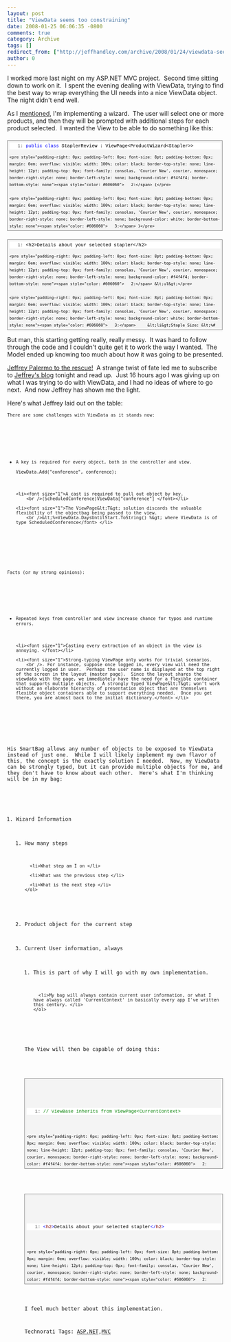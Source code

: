 ```yaml
---
layout: post
title: "ViewData seems too constraining"
date: 2008-01-25 06:06:35 -0800
comments: true
category: Archive
tags: []
redirect_from: ["http://jeffhandley.com/archive/2008/01/24/viewdata-seems-too-constraining.aspx"]
author: 0
---
```

<!-- more -->
<p>I worked more last night on my ASP.NET MVC project.  Second time sitting down to work on it.  I spent the evening dealing with ViewData, trying to find the best way to wrap everything the UI needs into a nice ViewData object.  The night didn't end well.</p>  <p>As I <a href="http://blog.jeffhandley.com/archive/2008/01/17/asp.net-mvc---first-use.aspx" target="_blank">mentioned</a>, I'm implementing a wizard.  The user will select one or more products, and then they will be prompted with additional steps for each product selected.  I wanted the View to be able to do something like this:</p>  <div style="border-right: gray 1px solid; padding-right: 4px; border-top: gray 1px solid; padding-left: 4px; font-size: 8pt; padding-bottom: 4px; margin: 20px 0px 10px; overflow: auto; border-left: gray 1px solid; width: 97.5%; cursor: text; max-height: 200px; line-height: 12pt; padding-top: 4px; border-bottom: gray 1px solid; font-family: consolas, 'Courier New', courier, monospace; background-color: #f4f4f4">   <div style="padding-right: 0px; padding-left: 0px; font-size: 8pt; padding-bottom: 0px; overflow: visible; width: 100%; color: black; border-top-style: none; line-height: 12pt; padding-top: 0px; font-family: consolas, 'Courier New', courier, monospace; border-right-style: none; border-left-style: none; background-color: #f4f4f4; border-bottom-style: none">     <pre style="padding-right: 0px; padding-left: 0px; font-size: 8pt; padding-bottom: 0px; margin: 0em; overflow: visible; width: 100%; color: black; border-top-style: none; line-height: 12pt; padding-top: 0px; font-family: consolas, 'Courier New', courier, monospace; border-right-style: none; border-left-style: none; background-color: white; border-bottom-style: none"><span style="color: #606060">   1:</span> <span style="color: #0000ff">public</span> <span style="color: #0000ff">class</span> StaplerReview : ViewPage&lt;ProductWizard&lt;Stapler&gt;&gt;</pre>

    <pre style="padding-right: 0px; padding-left: 0px; font-size: 8pt; padding-bottom: 0px; margin: 0em; overflow: visible; width: 100%; color: black; border-top-style: none; line-height: 12pt; padding-top: 0px; font-family: consolas, 'Courier New', courier, monospace; border-right-style: none; border-left-style: none; background-color: #f4f4f4; border-bottom-style: none"><span style="color: #606060">   2:</span> {</pre>

    <pre style="padding-right: 0px; padding-left: 0px; font-size: 8pt; padding-bottom: 0px; margin: 0em; overflow: visible; width: 100%; color: black; border-top-style: none; line-height: 12pt; padding-top: 0px; font-family: consolas, 'Courier New', courier, monospace; border-right-style: none; border-left-style: none; background-color: white; border-bottom-style: none"><span style="color: #606060">   3:</span> }</pre>
  </div>
</div>

<div style="border-right: gray 1px solid; padding-right: 4px; border-top: gray 1px solid; padding-left: 4px; font-size: 8pt; padding-bottom: 4px; margin: 20px 0px 10px; overflow: auto; border-left: gray 1px solid; width: 97.5%; cursor: text; max-height: 200px; line-height: 12pt; padding-top: 4px; border-bottom: gray 1px solid; font-family: consolas, 'Courier New', courier, monospace; background-color: #f4f4f4">
  <div style="padding-right: 0px; padding-left: 0px; font-size: 8pt; padding-bottom: 0px; overflow: visible; width: 100%; color: black; border-top-style: none; line-height: 12pt; padding-top: 0px; font-family: consolas, 'Courier New', courier, monospace; border-right-style: none; border-left-style: none; background-color: #f4f4f4; border-bottom-style: none">
    <pre style="padding-right: 0px; padding-left: 0px; font-size: 8pt; padding-bottom: 0px; margin: 0em; overflow: visible; width: 100%; color: black; border-top-style: none; line-height: 12pt; padding-top: 0px; font-family: consolas, 'Courier New', courier, monospace; border-right-style: none; border-left-style: none; background-color: white; border-bottom-style: none"><span style="color: #606060">   1:</span> &lt;h2&gt;Details about your selected stapler&lt;/h2&gt;</pre>

    <pre style="padding-right: 0px; padding-left: 0px; font-size: 8pt; padding-bottom: 0px; margin: 0em; overflow: visible; width: 100%; color: black; border-top-style: none; line-height: 12pt; padding-top: 0px; font-family: consolas, 'Courier New', courier, monospace; border-right-style: none; border-left-style: none; background-color: #f4f4f4; border-bottom-style: none"><span style="color: #606060">   2:</span> &lt;ul&gt;</pre>

    <pre style="padding-right: 0px; padding-left: 0px; font-size: 8pt; padding-bottom: 0px; margin: 0em; overflow: visible; width: 100%; color: black; border-top-style: none; line-height: 12pt; padding-top: 0px; font-family: consolas, 'Courier New', courier, monospace; border-right-style: none; border-left-style: none; background-color: white; border-bottom-style: none"><span style="color: #606060">   3:</span>     &lt;li&gt;Staple Size: &lt;%# ViewData.ActiveStep.Product.StapleSize %&gt;&lt;/li&gt;</pre>

    <pre style="padding-right: 0px; padding-left: 0px; font-size: 8pt; padding-bottom: 0px; margin: 0em; overflow: visible; width: 100%; color: black; border-top-style: none; line-height: 12pt; padding-top: 0px; font-family: consolas, 'Courier New', courier, monospace; border-right-style: none; border-left-style: none; background-color: #f4f4f4; border-bottom-style: none"><span style="color: #606060">   4:</span>     &lt;li&gt;Number of Pages: &lt;%# ViewData.ActiveStep.Product.NumberPages %&gt;&lt;/li&gt;</pre>

    <pre style="padding-right: 0px; padding-left: 0px; font-size: 8pt; padding-bottom: 0px; margin: 0em; overflow: visible; width: 100%; color: black; border-top-style: none; line-height: 12pt; padding-top: 0px; font-family: consolas, 'Courier New', courier, monospace; border-right-style: none; border-left-style: none; background-color: white; border-bottom-style: none"><span style="color: #606060">   5:</span> &lt;/ul&gt;</pre>

    <pre style="padding-right: 0px; padding-left: 0px; font-size: 8pt; padding-bottom: 0px; margin: 0em; overflow: visible; width: 100%; color: black; border-top-style: none; line-height: 12pt; padding-top: 0px; font-family: consolas, 'Courier New', courier, monospace; border-right-style: none; border-left-style: none; background-color: #f4f4f4; border-bottom-style: none"><span style="color: #606060">   6:</span> &lt;h4&gt;</pre>

    <pre style="padding-right: 0px; padding-left: 0px; font-size: 8pt; padding-bottom: 0px; margin: 0em; overflow: visible; width: 100%; color: black; border-top-style: none; line-height: 12pt; padding-top: 0px; font-family: consolas, 'Courier New', courier, monospace; border-right-style: none; border-left-style: none; background-color: white; border-bottom-style: none"><span style="color: #606060">   7:</span> You are on step &lt;%# ViewData.ActiveStepIndex + 1 %&gt;</pre>

    <pre style="padding-right: 0px; padding-left: 0px; font-size: 8pt; padding-bottom: 0px; margin: 0em; overflow: visible; width: 100%; color: black; border-top-style: none; line-height: 12pt; padding-top: 0px; font-family: consolas, 'Courier New', courier, monospace; border-right-style: none; border-left-style: none; background-color: #f4f4f4; border-bottom-style: none"><span style="color: #606060">   8:</span> of &lt;%# ViewData.StepCount %&gt;</pre>

    <pre style="padding-right: 0px; padding-left: 0px; font-size: 8pt; padding-bottom: 0px; margin: 0em; overflow: visible; width: 100%; color: black; border-top-style: none; line-height: 12pt; padding-top: 0px; font-family: consolas, 'Courier New', courier, monospace; border-right-style: none; border-left-style: none; background-color: white; border-bottom-style: none"><span style="color: #606060">   9:</span> &lt;/h4&gt;</pre>
  </div>
</div>

<p>But man, this starting getting really, really messy.  It was hard to follow through the code and I couldn't quite get it to work the way I wanted.  The Model ended up knowing too much about how it was going to be presented.</p>

<p><a href="http://codebetter.com/blogs/jeffrey.palermo/archive/2008/01/19/introducing-the-smartbag-for-asp-net-mvc-and-soliciting-feedback.aspx" target="_blank">Jeffrey Palermo to the rescue!</a>  A strange twist of fate led me to subscribe to <a href="http://feeds.feedburner.com/jeffreypalermo" target="_blank">Jeffrey's blog</a> tonight and read up.  Just 16 hours ago I was giving up on what I was trying to do with ViewData, and I had no ideas of where to go next.  And now Jeffrey has shown me the light.</p>

<p>Here's what Jeffrey laid out on the table:</p>

<p><code><font size="1">There are some challenges with ViewData as it stands now:</font></p>

  <ul>
    <li><font size="1">A key is required for every object, both in the controller and view. 
        <br />ViewData.Add("conference", conference); </font></li>

    <li><font size="1">A cast is required to pull out object by key. 
        <br />(ScheduledConference)ViewData["conference"] </font></li>

    <li><font size="1">The ViewPage&lt;T&gt; solution discards the valuable flexibility of the objectbag being passed to the view. 
        <br />&lt;%=ViewData.DaysUntilStart.ToString() %&gt; where ViewData is of type ScheduledConference</font> </li>
  </ul>

  <p><font size="1">Facts (or my strong opinions):</font></p>

  <ul>
    <li><font size="1">Repeated keys from controller and view increase chance for typos and runtime errors. </font></li>

    <li><font size="1">Casting every extraction of an object in the view is annoying. </font></li>

    <li><font size="1">Strong-typing ViewPage only works for trivial scenarios. 
        <br />- For instance, suppose once logged in, every view will need the currently logged in user.  Perhaps the user name is displayed at the top right of the screen in the layout (master page).  Since the layout shares the viewdata with the page, we immediately have the need for a flexible container that supports multiple objects.  A strongly typed ViewPage&lt;T&gt; won't work without an elaborate hierarchy of presentation object that are themselves flexible object containers able to support everything needed.  Once you get there, you are almost back to the initial dictionary.</font> </li>
  </ul>
</blockquote>

<p>His SmartBag allows any number of objects to be exposed to ViewData instead of just one.  While I will likely implement my own flavor of this, the concept is the exactly solution I needed.  Now, my ViewData can be strongly typed, but it can provide multiple objects for me, and they don't have to know about each other.  Here's what I'm thinking will be in my bag:</p>

<ol>
  <li>Wizard Information 
    <ol>
      <li>How many steps </li>

      <li>What step am I on </li>

      <li>What was the previous step </li>

      <li>What is the next step </li>
    </ol>
  </li>

  <li>Product object for the current step </li>

  <li>Current User information, always 
    <ol>
      <li>This is part of why I will go with my own implementation. </li>

      <li>My bag will always contain current user information, or what I have always called 'CurrentContext' in basically every app I've written this century. </li>
    </ol>
  </li>
</ol>

<p>The View will then be capable of doing this:</p>

<div style="border-right: gray 1px solid; padding-right: 4px; border-top: gray 1px solid; padding-left: 4px; font-size: 8pt; padding-bottom: 4px; margin: 20px 0px 10px; overflow: auto; border-left: gray 1px solid; width: 97.5%; cursor: text; max-height: 200px; line-height: 12pt; padding-top: 4px; border-bottom: gray 1px solid; font-family: consolas, 'Courier New', courier, monospace; background-color: #f4f4f4">
  <div style="padding-right: 0px; padding-left: 0px; font-size: 8pt; padding-bottom: 0px; overflow: visible; width: 100%; color: black; border-top-style: none; line-height: 12pt; padding-top: 0px; font-family: consolas, 'Courier New', courier, monospace; border-right-style: none; border-left-style: none; background-color: #f4f4f4; border-bottom-style: none">
    <pre style="padding-right: 0px; padding-left: 0px; font-size: 8pt; padding-bottom: 0px; margin: 0em; overflow: visible; width: 100%; color: black; border-top-style: none; line-height: 12pt; padding-top: 0px; font-family: consolas, 'Courier New', courier, monospace; border-right-style: none; border-left-style: none; background-color: white; border-bottom-style: none"><span style="color: #606060">   1:</span> <span style="color: #008000">// ViewBase inherits from ViewPage&lt;CurrentContext&gt;</span></pre>

    <pre style="padding-right: 0px; padding-left: 0px; font-size: 8pt; padding-bottom: 0px; margin: 0em; overflow: visible; width: 100%; color: black; border-top-style: none; line-height: 12pt; padding-top: 0px; font-family: consolas, 'Courier New', courier, monospace; border-right-style: none; border-left-style: none; background-color: #f4f4f4; border-bottom-style: none"><span style="color: #606060">   2:</span> <span style="color: #0000ff">public</span> <span style="color: #0000ff">class</span> StaplerReview : ViewBase</pre>

    <pre style="padding-right: 0px; padding-left: 0px; font-size: 8pt; padding-bottom: 0px; margin: 0em; overflow: visible; width: 100%; color: black; border-top-style: none; line-height: 12pt; padding-top: 0px; font-family: consolas, 'Courier New', courier, monospace; border-right-style: none; border-left-style: none; background-color: white; border-bottom-style: none"><span style="color: #606060">   3:</span> {</pre>

    <pre style="padding-right: 0px; padding-left: 0px; font-size: 8pt; padding-bottom: 0px; margin: 0em; overflow: visible; width: 100%; color: black; border-top-style: none; line-height: 12pt; padding-top: 0px; font-family: consolas, 'Courier New', courier, monospace; border-right-style: none; border-left-style: none; background-color: #f4f4f4; border-bottom-style: none"><span style="color: #606060">   4:</span> }</pre>
  </div>
</div>

<div style="border-right: gray 1px solid; padding-right: 4px; border-top: gray 1px solid; padding-left: 4px; font-size: 8pt; padding-bottom: 4px; margin: 20px 0px 10px; overflow: auto; border-left: gray 1px solid; width: 97.5%; cursor: text; max-height: 200px; line-height: 12pt; padding-top: 4px; border-bottom: gray 1px solid; font-family: consolas, 'Courier New', courier, monospace; background-color: #f4f4f4">
  <div style="padding-right: 0px; padding-left: 0px; font-size: 8pt; padding-bottom: 0px; overflow: visible; width: 100%; color: black; border-top-style: none; line-height: 12pt; padding-top: 0px; font-family: consolas, 'Courier New', courier, monospace; border-right-style: none; border-left-style: none; background-color: #f4f4f4; border-bottom-style: none">
    <pre style="padding-right: 0px; padding-left: 0px; font-size: 8pt; padding-bottom: 0px; margin: 0em; overflow: visible; width: 100%; color: black; border-top-style: none; line-height: 12pt; padding-top: 0px; font-family: consolas, 'Courier New', courier, monospace; border-right-style: none; border-left-style: none; background-color: white; border-bottom-style: none"><span style="color: #606060">   1:</span> <span style="color: #0000ff">&lt;</span><span style="color: #800000">h2</span><span style="color: #0000ff">&gt;</span>Details about your selected stapler<span style="color: #0000ff">&lt;/</span><span style="color: #800000">h2</span><span style="color: #0000ff">&gt;</span></pre>

    <pre style="padding-right: 0px; padding-left: 0px; font-size: 8pt; padding-bottom: 0px; margin: 0em; overflow: visible; width: 100%; color: black; border-top-style: none; line-height: 12pt; padding-top: 0px; font-family: consolas, 'Courier New', courier, monospace; border-right-style: none; border-left-style: none; background-color: #f4f4f4; border-bottom-style: none"><span style="color: #606060">   2:</span> <span style="color: #0000ff">&lt;</span><span style="color: #800000">ul</span><span style="color: #0000ff">&gt;</span></pre>

    <pre style="padding-right: 0px; padding-left: 0px; font-size: 8pt; padding-bottom: 0px; margin: 0em; overflow: visible; width: 100%; color: black; border-top-style: none; line-height: 12pt; padding-top: 0px; font-family: consolas, 'Courier New', courier, monospace; border-right-style: none; border-left-style: none; background-color: white; border-bottom-style: none"><span style="color: #606060">   3:</span>     <span style="color: #0000ff">&lt;</span><span style="color: #800000">li</span><span style="color: #0000ff">&gt;</span>Staple Size: <span style="color: #0000ff">&lt;</span>%# ViewData.Get<span style="color: #0000ff">&lt;</span><span style="color: #800000">Stapler</span><span style="color: #0000ff">&gt;</span>().StapleSize <span style="background-color: #ffff00">%&gt;</span><span style="color: #0000ff">&lt;/</span><span style="color: #800000">li</span><span style="color: #0000ff">&gt;</span></pre>

    <pre style="padding-right: 0px; padding-left: 0px; font-size: 8pt; padding-bottom: 0px; margin: 0em; overflow: visible; width: 100%; color: black; border-top-style: none; line-height: 12pt; padding-top: 0px; font-family: consolas, 'Courier New', courier, monospace; border-right-style: none; border-left-style: none; background-color: #f4f4f4; border-bottom-style: none"><span style="color: #606060">   4:</span>     <span style="color: #0000ff">&lt;</span><span style="color: #800000">li</span><span style="color: #0000ff">&gt;</span>Number of Pages: <span style="color: #0000ff">&lt;</span>%# ViewData.Get<span style="color: #0000ff">&lt;</span><span style="color: #800000">Stapler</span><span style="color: #0000ff">&gt;</span>().NumberPages <span style="background-color: #ffff00">%&gt;</span><span style="color: #0000ff">&lt;/</span><span style="color: #800000">li</span><span style="color: #0000ff">&gt;</span></pre>

    <pre style="padding-right: 0px; padding-left: 0px; font-size: 8pt; padding-bottom: 0px; margin: 0em; overflow: visible; width: 100%; color: black; border-top-style: none; line-height: 12pt; padding-top: 0px; font-family: consolas, 'Courier New', courier, monospace; border-right-style: none; border-left-style: none; background-color: white; border-bottom-style: none"><span style="color: #606060">   5:</span> <span style="color: #0000ff">&lt;/</span><span style="color: #800000">ul</span><span style="color: #0000ff">&gt;</span></pre>

    <pre style="padding-right: 0px; padding-left: 0px; font-size: 8pt; padding-bottom: 0px; margin: 0em; overflow: visible; width: 100%; color: black; border-top-style: none; line-height: 12pt; padding-top: 0px; font-family: consolas, 'Courier New', courier, monospace; border-right-style: none; border-left-style: none; background-color: #f4f4f4; border-bottom-style: none"><span style="color: #606060">   6:</span> <span style="color: #0000ff">&lt;</span><span style="color: #800000">h4</span><span style="color: #0000ff">&gt;</span></pre>

    <pre style="padding-right: 0px; padding-left: 0px; font-size: 8pt; padding-bottom: 0px; margin: 0em; overflow: visible; width: 100%; color: black; border-top-style: none; line-height: 12pt; padding-top: 0px; font-family: consolas, 'Courier New', courier, monospace; border-right-style: none; border-left-style: none; background-color: white; border-bottom-style: none"><span style="color: #606060">   7:</span> You are on step <span style="color: #0000ff">&lt;</span>%# ViewData.Get<span style="color: #0000ff">&lt;</span><span style="color: #800000">Wizard</span><span style="color: #0000ff">&gt;</span>().ActiveStepIndex + 1 <span style="background-color: #ffff00">%&gt;</span></pre>

    <pre style="padding-right: 0px; padding-left: 0px; font-size: 8pt; padding-bottom: 0px; margin: 0em; overflow: visible; width: 100%; color: black; border-top-style: none; line-height: 12pt; padding-top: 0px; font-family: consolas, 'Courier New', courier, monospace; border-right-style: none; border-left-style: none; background-color: #f4f4f4; border-bottom-style: none"><span style="color: #606060">   8:</span> of <span style="color: #0000ff">&lt;</span>%# ViewData.Get<span style="color: #0000ff">&lt;</span><span style="color: #800000">Wizard</span><span style="color: #0000ff">&gt;</span>().StepCount <span style="background-color: #ffff00">%&gt;</span></pre>

    <pre style="padding-right: 0px; padding-left: 0px; font-size: 8pt; padding-bottom: 0px; margin: 0em; overflow: visible; width: 100%; color: black; border-top-style: none; line-height: 12pt; padding-top: 0px; font-family: consolas, 'Courier New', courier, monospace; border-right-style: none; border-left-style: none; background-color: white; border-bottom-style: none"><span style="color: #606060">   9:</span> <span style="color: #0000ff">&lt;/</span><span style="color: #800000">h4</span><span style="color: #0000ff">&gt;</span></pre>
  </div>
</div>

<p>I feel much better about this implementation.</p>

<div class="wlWriterSmartContent" id="scid:0767317B-992E-4b12-91E0-4F059A8CECA8:1a30b3e6-06cd-4e3c-8b2b-282d0c745c58" style="padding-right: 0px; display: inline; padding-left: 0px; padding-bottom: 0px; margin: 0px; padding-top: 0px">Technorati Tags: <a href="http://technorati.com/tags/ASP.NET" rel="tag">ASP.NET</a>,<a href="http://technorati.com/tags/MVC" rel="tag">MVC</a></div>

